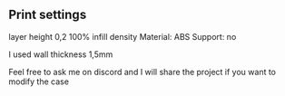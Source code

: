 <h2>Print settings</h2>
layer height 0,2
100% infill density
Material: ABS
Support: no

I used wall thickness 1,5mm 

Feel free to ask me on discord and I will share the project if you want to modify the case
